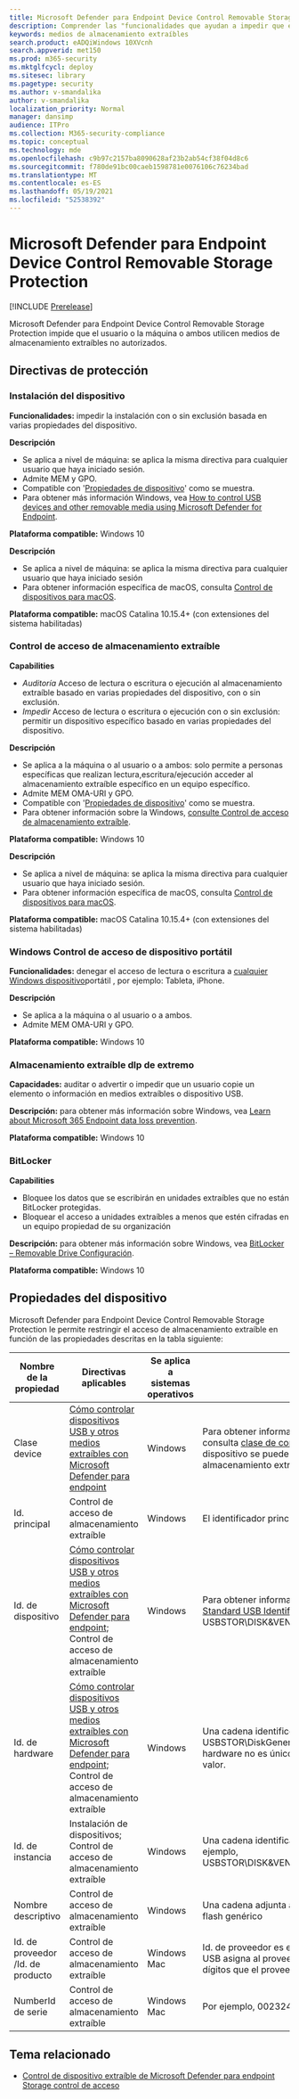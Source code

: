 ```yaml
---
title: Microsoft Defender para Endpoint Device Control Removable Storage Protection
description: Comprender las "funcionalidades que ayudan a impedir que el usuario o la máquina o ambos utilicen medios de almacenamiento extraíbles no autorizados
keywords: medios de almacenamiento extraíbles
search.product: eADQiWindows 10XVcnh
search.appverid: met150
ms.prod: m365-security
ms.mktglfcycl: deploy
ms.sitesec: library
ms.pagetype: security
ms.author: v-smandalika
author: v-smandalika
localization_priority: Normal
manager: dansimp
audience: ITPro
ms.collection: M365-security-compliance
ms.topic: conceptual
ms.technology: mde
ms.openlocfilehash: c9b97c2157ba8090628af23b2ab54cf38f04d8c6
ms.sourcegitcommit: f780de91bc00caeb1598781e0076106c76234bad
ms.translationtype: MT
ms.contentlocale: es-ES
ms.lasthandoff: 05/19/2021
ms.locfileid: "52538392"
---
```

# <a name="microsoft-defender-for-endpoint-device-control-removable-storage-protection"></a>Microsoft Defender para Endpoint Device Control Removable Storage Protection

[!INCLUDE [Prerelease](../includes/prerelease.md)]

Microsoft Defender para Endpoint Device Control Removable Storage Protection impide que el usuario o la máquina o ambos utilicen medios de almacenamiento extraíbles no autorizados.

## <a name="protection-policies"></a>Directivas de protección

### <a name="device-installation"></a>Instalación del dispositivo

**Funcionalidades:** impedir la instalación con o sin exclusión basada en varias propiedades del dispositivo.

**Descripción**
- Se aplica a nivel de máquina: se aplica la misma directiva para cualquier usuario que haya iniciado sesión.
- Admite MEM y GPO.
- Compatible con '[Propiedades de dispositivo](#device-properties)' como se muestra.
- Para obtener más información Windows, vea [How to control USB devices and other removable media using Microsoft Defender for Endpoint](control-usb-devices-using-intune.md).

**Plataforma compatible:** Windows 10

**Descripción**
- Se aplica a nivel de máquina: se aplica la misma directiva para cualquier usuario que haya iniciado sesión
- Para obtener información específica de macOS, consulta [Control de dispositivos para macOS](mac-device-control-overview.md).
 
**Plataforma compatible:** macOS Catalina 10.15.4+ (con extensiones del sistema habilitadas)

### <a name="removable-storage-access-control"></a>Control de acceso de almacenamiento extraíble

**Capabilities**
- *Auditoría* Acceso de lectura o escritura o ejecución al almacenamiento extraíble basado en varias propiedades del dispositivo, con o sin exclusión.
- *Impedir* Acceso de lectura o escritura o ejecución con o sin exclusión: permitir un dispositivo específico basado en varias propiedades del dispositivo.

**Descripción**
- Se aplica a la máquina o al usuario o a ambos: solo permite a personas específicas que realizan lectura,escritura/ejecución acceder al almacenamiento extraíble específico en un equipo específico.
- Admite MEM OMA-URI y GPO.
- Compatible con '[Propiedades de dispositivo](#device-properties)' como se muestra.
- Para obtener información sobre la Windows, [consulte Control de acceso de almacenamiento extraíble](device-control-removable-storage-access-control.md).

**Plataforma compatible:** Windows 10

**Descripción**
- Se aplica a nivel de máquina: se aplica la misma directiva para cualquier usuario que haya iniciado sesión.
- Para obtener información específica de macOS, consulta [Control de dispositivos para macOS](mac-device-control-overview.md).
 
**Plataforma compatible:** macOS Catalina 10.15.4+ (con extensiones del sistema habilitadas)

### <a name="windows-portable-device-access-control"></a>Windows Control de acceso de dispositivo portátil

**Funcionalidades:** denegar el acceso de lectura o escritura a [cualquier Windows dispositivo](/windows-hardware/drivers/portable/)portátil , por ejemplo: Tableta, iPhone.

**Descripción**
- Se aplica a la máquina o al usuario o a ambos.
- Admite MEM OMA-URI y GPO.

**Plataforma compatible:** Windows 10

### <a name="endpoint-dlp-removable-storage"></a>Almacenamiento extraíble dlp de extremo

**Capacidades:** auditar o advertir o impedir que un usuario copie un elemento o información en medios extraíbles o dispositivo USB.

**Descripción:** para obtener más información sobre Windows, vea [Learn about Microsoft 365 Endpoint data loss prevention](../../compliance/endpoint-dlp-learn-about.md).

**Plataforma compatible:** Windows 10

### <a name="bitlocker"></a>BitLocker 

**Capabilities**
- Bloquee los datos que se escribirán en unidades extraíbles que no están BitLocker protegidas.
- Bloquear el acceso a unidades extraíbles a menos que estén cifradas en un equipo propiedad de su organización
 
**Descripción:** para obtener más información sobre Windows, vea [BitLocker – Removable Drive Configuración](/mem/intune/protect/endpoint-security-disk-encryption-profile-settings).

**Plataforma compatible:** Windows 10

## <a name="device-properties"></a>Propiedades del dispositivo

Microsoft Defender para Endpoint Device Control Removable Storage Protection le permite restringir el acceso de almacenamiento extraíble en función de las propiedades descritas en la tabla siguiente:


|Nombre de la propiedad  |Directivas aplicables  |Se aplica a sistemas operativos  |Descripción  |
|---------|---------|---------|---------|
|Clase device    |     [Cómo controlar dispositivos USB y otros medios extraíbles con Microsoft Defender para endpoint](control-usb-devices-using-intune.md)     |   Windows      |  Para obtener información acerca de los formatos de id. de dispositivo, consulta [clase de configuración del dispositivo](/windows-hardware/drivers/install/system-defined-device-setup-classes-available-to-vendors). **Nota:** La instalación del dispositivo se puede aplicar a cualquier dispositivo, no solo al almacenamiento extraíble.       |
|Id. principal   |     Control de acceso de almacenamiento extraíble    |   Windows      |      El identificador principal incluye almacenamiento extraíble y CD/DVD.   |
|Id. de dispositivo     |  [Cómo controlar dispositivos USB y otros medios extraíbles con Microsoft Defender para endpoint;](control-usb-devices-using-intune.md) Control de acceso de almacenamiento extraíble       |      Windows   |    Para obtener información sobre los formatos de id. de dispositivo, consulte [Standard USB Identifiers](/windows-hardware/drivers/install/standard-usb-identifiers), por ejemplo, USBSTOR\DISK&VEN_GENERIC&PROD_FLASH_DISK&REV_8.07      |
|Id. de hardware     |     [Cómo controlar dispositivos USB y otros medios extraíbles con Microsoft Defender para endpoint;](control-usb-devices-using-intune.md) Control de acceso de almacenamiento extraíble    |     Windows    |    Una cadena identificó el dispositivo en el sistema, por ejemplo, USBSTOR\DiskGeneric_Flash_Disk______8.07; **Nota:** El identificador de hardware no es único; diferentes dispositivos pueden compartir el mismo valor.|
|Id. de instancia    | Instalación de dispositivos; Control de acceso de almacenamiento extraíble     |     Windows    |   Una cadena identifica de forma única el dispositivo en el sistema, por ejemplo, USBSTOR\DISK&VEN_GENERIC&PROD_FLASH_DISK&REV_8.07\8735B611&0      |
|Nombre descriptivo     |     Control de acceso de almacenamiento extraíble    |   Windows      |    Una cadena adjunta al dispositivo, por ejemplo, Dispositivo USB de disco flash genérico     |
|Id. de proveedor /Id. de producto     |  Control de acceso de almacenamiento extraíble       |   Windows Mac      |     Id. de proveedor es el código de proveedor de cuatro dígitos que el comité USB asigna al proveedor. Id. de producto es el código de producto de cuatro dígitos que el proveedor asigna al dispositivo; Admite caracteres comodín.    |
|NumberId de serie     |     Control de acceso de almacenamiento extraíble    |      Windows Mac   |     Por ejemplo, <SerialNumberId>002324B534BCB431B000058A</SerialNumberId>    |

## <a name="related-topic"></a>Tema relacionado

- [Control de dispositivo extraíble de Microsoft Defender para endpoint Storage control de acceso](device-control-removable-storage-access-control.md)

